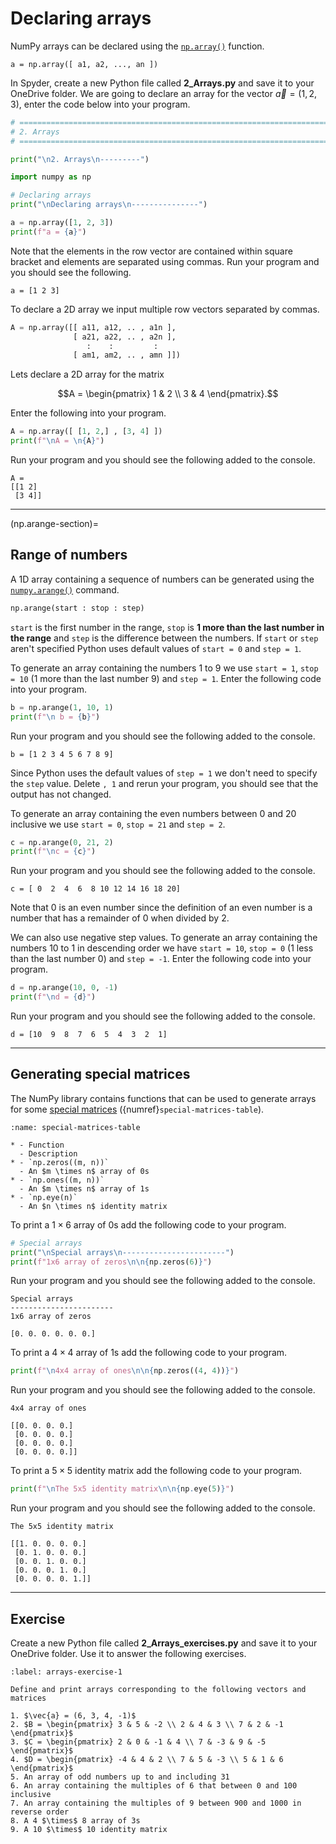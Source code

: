 # Declaring arrays

NumPy arrays can be declared using the <a href="https://numpy.org/doc/stable/reference/arrays.ndarray.html" target="_blank"> `np.array()`</a> function.

```text
a = np.array([ a1, a2, ..., an ])
```

In Spyder, create a new Python file called **2_Arrays.py** and save it to your OneDrive folder. We are going to declare an array for the vector $\vec{a} = (1, 2, 3)$, enter the code below into your program.

```python
# =============================================================================
# 2. Arrays
# =============================================================================

print("\n2. Arrays\n---------")

import numpy as np

# Declaring arrays
print("\nDeclaring arrays\n---------------")

a = np.array([1, 2, 3])
print(f"a = {a}")
```

Note that the elements in the row vector are contained within square bracket and elements are separated using commas. Run your program and you should see the following.

```text
a = [1 2 3]
```

To declare a 2D array we input multiple row vectors separated by commas.

```python
A = np.array([[ a11, a12, .. , a1n ],
              [ a21, a22, .. , a2n ],
                 :    :         :
              [ am1, am2, .. , amn ]])
```

Lets declare a 2D array for the matrix

$$A = \begin{pmatrix} 1 & 2 \\ 3 & 4 \end{pmatrix}.$$

Enter the following into your program.

```python
A = np.array([ [1, 2,] , [3, 4] ])
print(f"\nA = \n{A}")
```

Run your program and you should see the following added to the console.

```text
A = 
[[1 2]
 [3 4]]
```

---

(np.arange-section)=

## Range of numbers

A 1D array containing a sequence of numbers can be generated using the <a href="https://numpy.org/doc/stable/reference/generated/numpy.arange.html?highlight=numpy%20arange#numpy.arange" target="_blank">`numpy.arange()`</a> command.

```Python
np.arange(start : stop : step)
```

`start` is the first number in the range, `stop` is **1 more than the last number in the range** and `step` is the difference between the numbers. If `start` or `step` aren't specified Python uses default values of `start = 0` and `step = 1`.

To generate an array containing the numbers 1 to 9 we use `start = 1`, `stop = 10` (1 more than the last number 9) and `step = 1`. Enter the following code into your program.

```python
b = np.arange(1, 10, 1)
print(f"\n b = {b}")
```

Run your program and you should see the following added to the console.

```text
b = [1 2 3 4 5 6 7 8 9]
```

Since Python uses the default values of `step = 1` we don't need to specify the `step` value. Delete `, 1` and rerun your program, you should see that the output has not changed.

To generate an array containing the even numbers between 0 and 20 inclusive we use `start = 0`, `stop = 21` and `step = 2`.

```python
c = np.arange(0, 21, 2)
print(f"\nc = {c}")
```

Run your program and you should see the following added to the console.

```text
c = [ 0  2  4  6  8 10 12 14 16 18 20]
```

Note that 0 is an even number since the definition of an even number is a number that has a remainder of 0 when divided by 2.

We can also use negative step values. To generate an array containing the numbers 10 to 1 in descending order we have `start = 10`, `stop = 0` (1 less than the last number 0) and `step = -1`. Enter the following code into your program.

```python
d = np.arange(10, 0, -1)
print(f"\nd = {d}")
```

Run your program and you should see the following added to the console.

```text
d = [10  9  8  7  6  5  4  3  2  1]
```

---

## Generating special matrices

The NumPy library contains functions that can be used to generate arrays for some <a href="https://jonshiach.github.io/LA-book/pages/1.2_Special_matrices.html" target="_blank">special matrices</a> ({numref}`special-matrices-table`).

```{list-table} NumPy functions for generating special matrices
:name: special-matrices-table

* - Function
  - Description
* - `np.zeros((m, n))`
  - An $m \times n$ array of 0s
* - `np.ones((m, n))`
  - An $m \times n$ array of 1s
* - `np.eye(n)`
  - An $n \times n$ identity matrix
```

To print a $1\times 6$ array of 0s add the following code to your program.

```python
# Special arrays
print("\nSpecial arrays\n-----------------------")
print(f"1x6 array of zeros\n\n{np.zeros(6)}")
```

Run your program and you should see the following added to the console.

```text
Special arrays
-----------------------
1x6 array of zeros

[0. 0. 0. 0. 0. 0.]
```

To print a $4 \times 4$ array of 1s add the following code to your program.

```python
print(f"\n4x4 array of ones\n\n{np.zeros((4, 4))}")
```

Run your program and you should see the following added to the console.

```text
4x4 array of ones

[[0. 0. 0. 0.]
 [0. 0. 0. 0.]
 [0. 0. 0. 0.]
 [0. 0. 0. 0.]]
```

To print a $5 \times 5$ identity matrix add the following code to your program.

```python
print(f"\nThe 5x5 identity matrix\n\n{np.eye(5)}")
```

Run your program and you should see the following added to the console.

```text
The 5x5 identity matrix

[[1. 0. 0. 0. 0.]
 [0. 1. 0. 0. 0.]
 [0. 0. 1. 0. 0.]
 [0. 0. 0. 1. 0.]
 [0. 0. 0. 0. 1.]]
```

---

## Exercise

Create a new Python file called **2_Arrays_exercises.py** and save it to your OneDrive folder. Use it to answer the following exercises.

```{exercise}
:label: arrays-exercise-1

Define and print arrays corresponding to the following vectors and matrices

1. $\vec{a} = (6, 3, 4, -1)$
2. $B = \begin{pmatrix} 3 & 5 & -2 \\ 2 & 4 & 3 \\ 7 & 2 & -1 \end{pmatrix}$
3. $C = \begin{pmatrix} 2 & 0 & -1 & 4 \\ 7 & -3 & 9 & -5 \end{pmatrix}$
4. $D = \begin{pmatrix} -4 & 4 & 2 \\ 7 & 5 & -3 \\ 5 & 1 & 6 \end{pmatrix}$
5. An array of odd numbers up to and including 31
6. An array containing the multiples of 6 that between 0 and 100 inclusive 
7. An array containing the multiples of 9 between 900 and 1000 in reverse order
8. A 4 $\times$ 8 array of 3s
9. A 10 $\times$ 10 identity matrix
```

